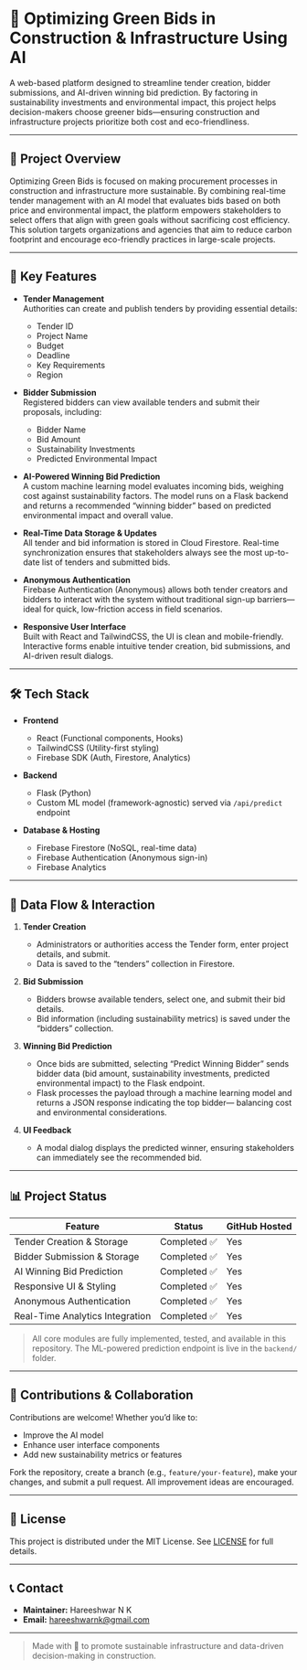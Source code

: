 # 🌱 Optimizing Green Bids in Construction & Infrastructure Using AI

A web-based platform designed to streamline tender creation, bidder submissions, and AI-driven winning bid prediction. By factoring in sustainability investments and environmental impact, this project helps decision-makers choose greener bids—ensuring construction and infrastructure projects prioritize both cost and eco-friendliness.

---

## 📖 Project Overview

Optimizing Green Bids is focused on making procurement processes in construction and infrastructure more sustainable. By combining real-time tender management with an AI model that evaluates bids based on both price and environmental impact, the platform empowers stakeholders to select offers that align with green goals without sacrificing cost efficiency. This solution targets organizations and agencies that aim to reduce carbon footprint and encourage eco-friendly practices in large-scale projects.

---

## 🚀 Key Features

- **Tender Management**  
  Authorities can create and publish tenders by providing essential details:
  - Tender ID  
  - Project Name  
  - Budget  
  - Deadline  
  - Key Requirements  
  - Region  

- **Bidder Submission**  
  Registered bidders can view available tenders and submit their proposals, including:
  - Bidder Name  
  - Bid Amount  
  - Sustainability Investments  
  - Predicted Environmental Impact  

- **AI-Powered Winning Bid Prediction**  
  A custom machine learning model evaluates incoming bids, weighing cost against sustainability factors. The model runs on a Flask backend and returns a recommended “winning bidder” based on predicted environmental impact and overall value.

- **Real-Time Data Storage & Updates**  
  All tender and bid information is stored in Cloud Firestore. Real-time synchronization ensures that stakeholders always see the most up-to-date list of tenders and submitted bids.

- **Anonymous Authentication**  
  Firebase Authentication (Anonymous) allows both tender creators and bidders to interact with the system without traditional sign-up barriers—ideal for quick, low-friction access in field scenarios.

- **Responsive User Interface**  
  Built with React and TailwindCSS, the UI is clean and mobile-friendly. Interactive forms enable intuitive tender creation, bid submissions, and AI-driven result dialogs.

---

## 🛠️ Tech Stack

- **Frontend**  
  - React (Functional components, Hooks)  
  - TailwindCSS (Utility-first styling)  
  - Firebase SDK (Auth, Firestore, Analytics)  

- **Backend**  
  - Flask (Python)  
  - Custom ML model (framework-agnostic) served via `/api/predict` endpoint  

- **Database & Hosting**  
  - Firebase Firestore (NoSQL, real-time data)  
  - Firebase Authentication (Anonymous sign-in)  
  - Firebase Analytics  

---

## 🔄 Data Flow & Interaction

1. **Tender Creation**  
   - Administrators or authorities access the Tender form, enter project details, and submit.  
   - Data is saved to the “tenders” collection in Firestore.

2. **Bid Submission**  
   - Bidders browse available tenders, select one, and submit their bid details.  
   - Bid information (including sustainability metrics) is saved under the “bidders” collection.

3. **Winning Bid Prediction**  
   - Once bids are submitted, selecting “Predict Winning Bidder” sends bidder data (bid amount, sustainability investments, predicted environmental impact) to the Flask endpoint.  
   - Flask processes the payload through a machine learning model and returns a JSON response indicating the top bidder— balancing cost and environmental considerations.

4. **UI Feedback**  
   - A modal dialog displays the predicted winner, ensuring stakeholders can immediately see the recommended bid.

---

## 📊 Project Status

| Feature                        | Status        | GitHub Hosted |
|--------------------------------|---------------|---------------|
| Tender Creation & Storage      | Completed ✅   | Yes           |
| Bidder Submission & Storage    | Completed ✅   | Yes           |
| AI Winning Bid Prediction      | Completed ✅   | Yes           |
| Responsive UI & Styling        | Completed ✅   | Yes           |
| Anonymous Authentication       | Completed ✅   | Yes           |
| Real-Time Analytics Integration| Completed ✅   | Yes           |

> All core modules are fully implemented, tested, and available in this repository. The ML-powered prediction endpoint is live in the `backend/` folder.

---

## 🤝 Contributions & Collaboration

Contributions are welcome! Whether you’d like to:
- Improve the AI model  
- Enhance user interface components  
- Add new sustainability metrics or features  

Fork the repository, create a branch (e.g., `feature/your-feature`), make your changes, and submit a pull request. All improvement ideas are encouraged.

---

## 📄 License

This project is distributed under the MIT License. See [LICENSE](LICENSE) for full details.

---

## 📞 Contact

- **Maintainer:** Hareeshwar N K 
- **Email:** hareeshwarnk@gmail.com  

---

> Made with 💚 to promote sustainable infrastructure and data-driven decision-making in construction.  
